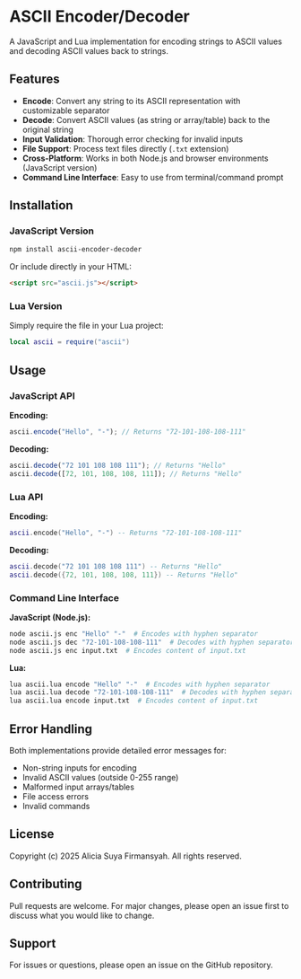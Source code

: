 # ASCII Encoder/Decoder

A JavaScript and Lua implementation for encoding strings to ASCII values and decoding ASCII values back to strings.

## Features

- **Encode**: Convert any string to its ASCII representation with customizable separator
- **Decode**: Convert ASCII values (as string or array/table) back to the original string
- **Input Validation**: Thorough error checking for invalid inputs
- **File Support**: Process text files directly (`.txt` extension)
- **Cross-Platform**: Works in both Node.js and browser environments (JavaScript version)
- **Command Line Interface**: Easy to use from terminal/command prompt

## Installation

### JavaScript Version
```bash
npm install ascii-encoder-decoder
```
Or include directly in your HTML:
```html
<script src="ascii.js"></script>
```

### Lua Version
Simply require the file in your Lua project:
```lua
local ascii = require("ascii")
```

## Usage

### JavaScript API

**Encoding:**
```javascript
ascii.encode("Hello", "-"); // Returns "72-101-108-108-111"
```

**Decoding:**
```javascript
ascii.decode("72 101 108 108 111"); // Returns "Hello"
ascii.decode([72, 101, 108, 108, 111]); // Returns "Hello"
```

### Lua API

**Encoding:**
```lua
ascii.encode("Hello", "-") -- Returns "72-101-108-108-111"
```

**Decoding:**
```lua
ascii.decode("72 101 108 108 111") -- Returns "Hello"
ascii.decode({72, 101, 108, 108, 111}) -- Returns "Hello"
```

### Command Line Interface

**JavaScript (Node.js):**
```bash
node ascii.js enc "Hello" "-"  # Encodes with hyphen separator
node ascii.js dec "72-101-108-108-111"  # Decodes with hyphen separator
node ascii.js enc input.txt  # Encodes content of input.txt
```

**Lua:**
```bash
lua ascii.lua encode "Hello" "-"  # Encodes with hyphen separator
lua ascii.lua decode "72-101-108-108-111"  # Decodes with hyphen separator
lua ascii.lua encode input.txt  # Encodes content of input.txt
```

## Error Handling

Both implementations provide detailed error messages for:
- Non-string inputs for encoding
- Invalid ASCII values (outside 0-255 range)
- Malformed input arrays/tables
- File access errors
- Invalid commands

## License

Copyright (c) 2025 Alicia Suya Firmansyah. All rights reserved.

## Contributing

Pull requests are welcome. For major changes, please open an issue first to discuss what you would like to change.

## Support

For issues or questions, please open an issue on the GitHub repository.